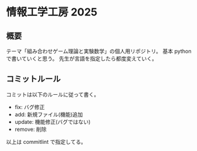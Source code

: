 # 情報工学工房 2025

## 概要

テーマ「組み合わせゲーム理論と実験数学」の個人用リポジトリ。
基本 python で書いていくと思う。
先生が言語を指定したら都度変えていく。

## コミットルール

コミットは以下のルールに従って書く。

- fix: バグ修正
- add: 新規ファイル(機能)追加
- update: 機能修正(バグではない)
- remove: 削除

以上は commitlint で指定してる。
